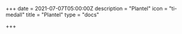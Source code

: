 +++
date = 2021-07-07T05:00:00Z
description = "Plantel"
icon = "ti-medall"
title = "Plantel"
type = "docs"

+++
